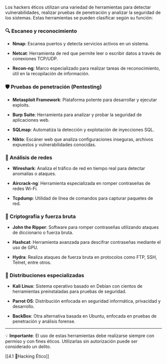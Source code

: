 Los hackers éticos utilizan una variedad de herramientas para detectar vulnerabilidades, realizar pruebas de penetración y analizar la seguridad de los sistemas. Estas herramientas se pueden clasificar según su función:

### 🔍 Escaneo y reconocimiento

- **Nmap**: Escanea puertos y detecta servicios activos en un sistema.
    
- **Netcat**: Herramienta de red que permite leer o escribir datos a través de conexiones TCP/UDP.
    
- **Recon-ng**: Marco especializado para realizar tareas de reconocimiento, útil en la recopilación de información.
    

### 🛡️ Pruebas de penetración (Pentesting)

- **Metasploit Framework**: Plataforma potente para desarrollar y ejecutar exploits.
    
- **Burp Suite**: Herramienta para analizar y probar la seguridad de aplicaciones web.
    
- **SQLmap**: Automatiza la detección y explotación de inyecciones SQL.
    
- **Nikto**: Escáner web que analiza configuraciones inseguras, archivos expuestos y vulnerabilidades conocidas.
    

### 📶 Análisis de redes

- **Wireshark**: Analiza el tráfico de red en tiempo real para detectar anomalías o ataques.
    
- **Aircrack-ng**: Herramienta especializada en romper contraseñas de redes Wi-Fi.
    
- **Tcpdump**: Utilidad de línea de comandos para capturar paquetes de red.
    

### 🔐 Criptografía y fuerza bruta

- **John the Ripper**: Software para romper contraseñas utilizando ataques de diccionario o fuerza bruta.
    
- **Hashcat**: Herramienta avanzada para descifrar contraseñas mediante el uso de GPU.
    
- **Hydra**: Realiza ataques de fuerza bruta en protocolos como FTP, SSH, Telnet, entre otros.
    

### 🐧 Distribuciones especializadas

- **Kali Linux**: Sistema operativo basado en Debian con cientos de herramientas preinstaladas para pruebas de seguridad.
    
- **Parrot OS**: Distribución enfocada en seguridad informática, privacidad y desarrollo.
    
- **BackBox**: Otra alternativa basada en Ubuntu, enfocada en pruebas de penetración y análisis forense.
    

---

💡 **Importante**: El uso de estas herramientas debe realizarse siempre con permiso y con fines éticos. Utilizarlas sin autorización puede ser considerado un delito.

[[4.1 🧠Hacking Ético]]
